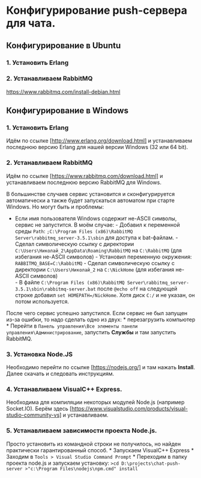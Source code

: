 Конфигурирование push-сервера для чата.
=======================================

## Конфигурирование в Ubuntu

### 1. Установить Erlang



### 2. Устанавливаем RabbitMQ

https://www.rabbitmq.com/install-debian.html


## Конфигурирование в Windows

### 1. Установить Erlang

Идём по ссылке [http://www.erlang.org/download.html] и устанавливаем последнюю версию Erlang для нашей версии Windows (32 или 64 bit). 

### 2. Устанавливаем RabbitMQ

Идём по ссылке [https://www.rabbitmq.com/download.html] и устанавливаем последнюю версию RabbitMQ для Windows.

В большинстве случаев сервис установится и сконфигурируется автоматически а также будет запускаться автоматом при старте Windows.
Но могут быть и проблемы: 

* Если имя пользователя Windows содержит не-ASCII символы, сервис не запустится.
    В моём случае:
        - Добавил к переменной среды `Path`: `;C:\Program Files (x86)\RabbitMQ Server\rabbitmq_server-3.5.1\sbin` для доступа к bat-файлам.
        - Сделал символическую ссылку с директории `C:\Users\Николай_2\AppData\Roaming\RabbitMQ` на `C:\RabbitMQ` (для избегания не-ASCII символов) 
        - Установил переменную окружения: `RABBITMQ_BASE=C:\RabbitMQ`
        - Сделал символическую ссылку с директории `C:\Users\Николай_2` на `C:\NickHome` (для избегания не-ASCII символов)   
        - В файле `C:\Program Files (x86)\RabbitMQ Server\rabbitmq_server-3.5.1\sbin\rabbitmq-server.bat` после `@echo off` 
            на следующей строке добавил `set HOMEPATH=/NickHome`. Хотя диск `C:/` и не указан, он потом используется.
              
После чего сервис успешно запустился. Если сервис не был запущен из-за ошибки, то надо сделать одно из двух:
    * перезагрузить компьютер
    * Перейти в `Панель управления\Все элементы панели управления\Администрирование`, запустить **Службы** и там запустить RabbitMQ.
    
### 3. Установка Node.JS 

Необходимо перейти по ссылке [https://nodejs.org/] и там нажать **Install**. Далее скачать и следовать инструкциям.

### 4. Устанавливаем VisualC++ Express.

Необходима для компиляции некоторых модулей Node.js (например Socket.IO).
Берём здесь [https://www.visualstudio.com/products/visual-studio-community-vs] и устанавливаем.

### 5. Устанавливаем зависимости проекта Node.js.

Просто установить из командной строки не получилось, но найден практически гарантированный способ.
    * Запускаем VisualC++ Express
    * Заходим в `Tools > Visual Studio Command Prompt`
    * Переходим в папку проекта node.js и запускаем установку:
        ```
        >cd D:\projects\chat-push-server
        >"c:\Program Files\nodejs\npm.cmd" install 
        ```





        
        

